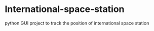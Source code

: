 # International-space-station
python GUI project to track the position of international space station
